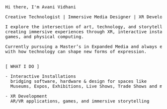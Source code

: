 <!-- Retro Old Computer Style -->

<pre>
Hi there, I'm Avani Vidhani

Creative Technologist | Immersive Media Designer | XR Developer

I explore the intersection of art, technology, and storytelling -
creating immersive experiences through XR, interactive installations, 
games, and physical computing.

Currently pursuing a Master’s in Expanded Media and always experimenting 
with how technology can shape new forms of expression.


[ WHAT I DO ]

- Interactive Installations 
  bridging software, hardware & design for spaces like 
  Museums, Expos, Exhibitions, Live Shows, Trade Shows and more.

- XR Development 
  AR/VR applications, games, and immersive storytelling
</pre>


<!---
Avanividhani/Avanividhani is a ✨ special ✨ repository because its `README.md` (this file) appears on your GitHub profile.
You can click the Preview link to take a look at your changes.
--->
